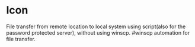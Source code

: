 # Icon
File transfer from remote location to local system using script(also for the password protected server), without using winscp.
#winscp automation for file transfer.
